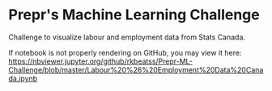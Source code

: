# Prepr's Machine Learning Challenge
Challenge to visualize labour and employment data from Stats Canada.

If notebook is not properly rendering on GitHub, you may view it here: https://nbviewer.jupyter.org/github/rkbeatss/Prepr-ML-Challenge/blob/master/Labour%20%26%20Employment%20Data%20Canada.ipynb 
